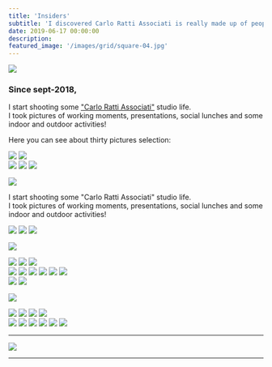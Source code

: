 ```yaml
---
title: 'Insiders'
subtitle: 'I discovered Carlo Ratti Associati is really made up of people'
date: 2019-06-17 00:00:00
description:
featured_image: '/images/grid/square-04.jpg'
---
```


![](/images/insiders/1.jpg)

### Since sept-2018,
I start shooting some ["Carlo Ratti Associati"](https://carloratti.com) studio life. <br> I took pictures of working moments, presentations, social lunches and some indoor and outdoor activities!

Here you can see about thirty pictures selection:

<div class="gallery" data-columns="2">
	<img src="/images/insiders/2.jpg">
	<img src="/images/insiders/3.jpg">
	</div>
<div class="gallery" data-columns="3">
	<img src="/images/insiders/4.jpg">
	<img src="/images/insiders/5.jpg">
	<img src="/images/insiders/6.jpg">
</div>

![](/images/insiders/7.jpg)

I start shooting some "Carlo Ratti Associati" studio life. <br> I took pictures of working moments, presentations, social lunches and some indoor and outdoor activities!

<div class="gallery" data-columns="3">
	<img src="/images/insiders/8.jpg">
	<img src="/images/insiders/9.jpg">
	<img src="/images/insiders/10.jpg">
</div>

![](/images/insiders/11.jpg)

<div class="gallery" data-columns="3">
	<img src="/images/insiders/12.jpg">
	<img src="/images/insiders/13.jpg">
	<img src="/images/insiders/14.jpg">
</div>

<div class="gallery" data-columns="3">
	<img src="/images/insiders/15.jpg">
	<img src="/images/insiders/16.jpg">
	<img src="/images/insiders/17.jpg">
	<img src="/images/insiders/18.jpg">
	<img src="/images/insiders/20.jpg">
	<img src="/images/insiders/19.jpg">
</div>

<div class="gallery" data-columns="2">
	<img src="/images/insiders/21.jpg">
	<img src="/images/insiders/22.jpg">
</div>

![](/images/insiders/23.jpg)

<div class="gallery" data-columns="2">
	<img src="/images/insiders/24.jpg">
	<img src="/images/insiders/25.jpg">
	<img src="/images/insiders/26.jpg">
	<img src="/images/insiders/27.jpg">
</div>

<div class="gallery" data-columns="1">
	<img src="/images/insiders/34.jpg">
	<img src="/images/insiders/30.jpg">
	<img src="/images/insiders/31.jpg">
	<img src="/images/insiders/32.jpg">
	<img src="/images/insiders/33.jpg">
	<img src="/images/insiders/29.jpg">
</div>

---

![](/images/insiders/28.jpg)

---
